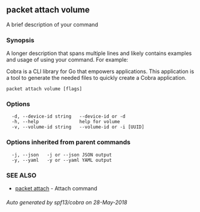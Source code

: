 ## packet attach volume

A brief description of your command

### Synopsis

A longer description that spans multiple lines and likely contains examples
and usage of using your command. For example:

Cobra is a CLI library for Go that empowers applications.
This application is a tool to generate the needed files
to quickly create a Cobra application.

```
packet attach volume [flags]
```

### Options

```
  -d, --device-id string   --device-id or -d
  -h, --help               help for volume
  -v, --volume-id string   --volume-id or -i [UUID]
```

### Options inherited from parent commands

```
  -j, --json   -j or --json JSON output
  -y, --yaml   -y or --yaml YAML output
```

### SEE ALSO

* [packet attach](packet_attach.md)	 - Attach command

###### Auto generated by spf13/cobra on 28-May-2018
